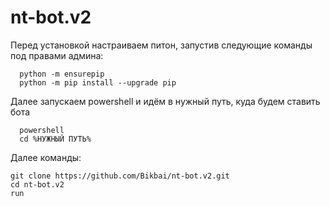 # nt-bot.v2

Перед установкой настраиваем питон, запустив следующие команды под правами админа:
```
  python -m ensurepip
  python -m pip install --upgrade pip
```

Далее запускаем powershell и идём в нужный путь, куда будем ставить бота
```
  powershell
  cd %НУЖНЫЙ ПУТЬ%
```

Далее команды:
```
git clone https://github.com/Bikbai/nt-bot.v2.git
cd nt-bot.v2
run
```
